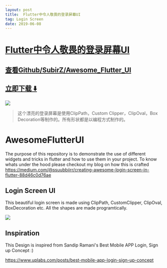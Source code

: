 ```yaml
---
layout: post
title:  Flutter中令人敬畏的登录屏幕UI
tag: Login Screen
date: 2019-06-08
---
```


# [Flutter中令人敬畏的登录屏幕UI ](http://github.com/SubirZ/Awesome_Flutter_UI) 



## [查看Github/SubirZ/Awesome_Flutter_UI](http://github.com/SubirZ/Awesome_Flutter_UI)
## [立即下载 ️⬇️ ](https://codeload.github.com/SubirZ/Awesome_Flutter_UI/zip/master) 


 
![](https://flutterawesome.com/content/images/2019/03/Login-Screen.jpg)
 
>
> 这个漂亮的登录屏幕是使用ClipPath，Custom Clipper，ClipOval，Box Decoration等制作的。所有形状都是以编程方式制作的。
>

 
# AwesomeFlutterUI

The purpose of this repository is to demonstrate the use of different widgets and tricks in flutter and how to use them in your project.
To know whats under the hood please checkout my blog on how this is crafted
https://medium.com/@ssuubbiirr/creating-awesome-login-screen-in-flutter-88d46c0d76ae

## Login Screen UI

This beautiful login screen is made using ClipPath, CustomClipper, ClipOval, BoxDecoration etc.
All the shapes are made programtically.

![](https://imgur.com/ehKI8t1.jpg)
## Inspiration
This Design is inspired from Sandip Ramani's Best Mobile APP Login, Sign up Concept :)

https://www.uplabs.com/posts/best-mobile-app-login-sign-up-concept

